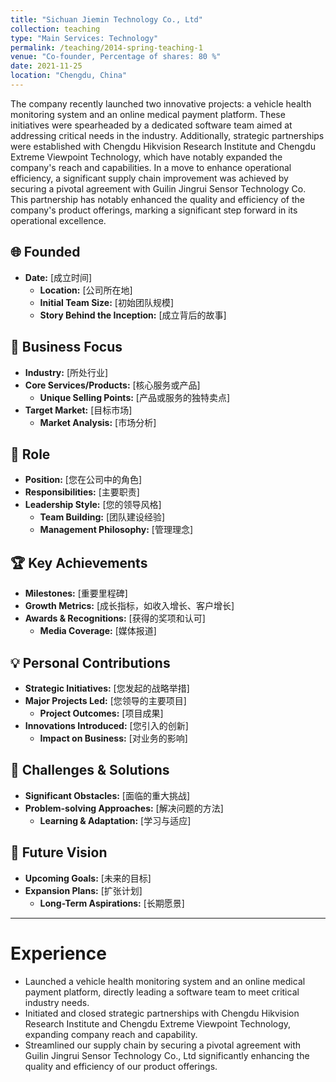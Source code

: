 ```yaml
---
title: "Sichuan Jiemin Technology Co., Ltd"
collection: teaching
type: "Main Services: Technology"
permalink: /teaching/2014-spring-teaching-1
venue: "Co-founder, Percentage of shares: 80 %"
date: 2021-11-25
location: "Chengdu, China"
---
```


The company recently launched two innovative projects: a vehicle health monitoring system and an online medical payment platform. These initiatives were spearheaded by a dedicated software team aimed at addressing critical needs in the industry. Additionally, strategic partnerships were established with Chengdu Hikvision Research Institute and Chengdu Extreme Viewpoint Technology, which have notably expanded the company's reach and capabilities. In a move to enhance operational efficiency, a significant supply chain improvement was achieved by securing a pivotal agreement with Guilin Jingrui Sensor Technology Co. This partnership has notably enhanced the quality and efficiency of the company's product offerings, marking a significant step forward in its operational excellence.


## 🌐 Founded
- **Date:** [成立时间]
  - **Location:** [公司所在地]
  - **Initial Team Size:** [初始团队规模]
  - **Story Behind the Inception:** [成立背后的故事]

## 💼 Business Focus
- **Industry:** [所处行业]
- **Core Services/Products:** [核心服务或产品]
  - **Unique Selling Points:** [产品或服务的独特卖点]
- **Target Market:** [目标市场]
  - **Market Analysis:** [市场分析]

## 👤 Role
- **Position:** [您在公司中的角色]
- **Responsibilities:** [主要职责]
- **Leadership Style:** [您的领导风格]
  - **Team Building:** [团队建设经验]
  - **Management Philosophy:** [管理理念]

## 🏆 Key Achievements
- **Milestones:** [重要里程碑]
- **Growth Metrics:** [成长指标，如收入增长、客户增长]
- **Awards & Recognitions:** [获得的奖项和认可]
  - **Media Coverage:** [媒体报道]

## 💡 Personal Contributions
- **Strategic Initiatives:** [您发起的战略举措]
- **Major Projects Led:** [您领导的主要项目]
  - **Project Outcomes:** [项目成果]
- **Innovations Introduced:** [您引入的创新]
  - **Impact on Business:** [对业务的影响]

## 🚧 Challenges & Solutions
- **Significant Obstacles:** [面临的重大挑战]
- **Problem-solving Approaches:** [解决问题的方法]
  - **Learning & Adaptation:** [学习与适应]

## 🔭 Future Vision
- **Upcoming Goals:** [未来的目标]
- **Expansion Plans:** [扩张计划]
  - **Long-Term Aspirations:** [长期愿景]

---

Experience
======
* Launched a vehicle health monitoring system and an online medical payment platform, directly leading a software team to meet critical industry needs.
* Initiated and closed strategic partnerships with Chengdu Hikvision Research Institute and Chengdu Extreme Viewpoint Technology, expanding company reach and capability.
* Streamlined our supply chain by securing a pivotal agreement with Guilin Jingrui Sensor Technology Co., Ltd significantly enhancing the quality and efficiency of our product offerings.
